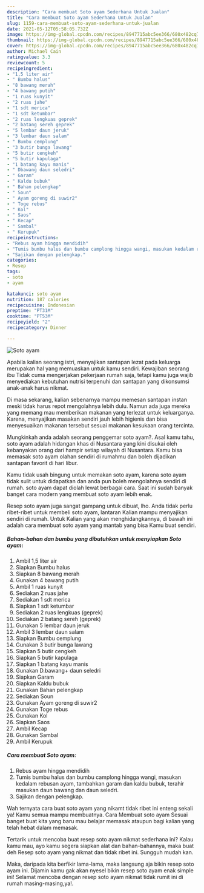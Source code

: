 ```yaml
---
description: "Cara membuat Soto ayam Sederhana Untuk Jualan"
title: "Cara membuat Soto ayam Sederhana Untuk Jualan"
slug: 1159-cara-membuat-soto-ayam-sederhana-untuk-jualan
date: 2021-05-12T05:58:05.732Z
image: https://img-global.cpcdn.com/recipes/8947715abc5ee366/680x482cq70/soto-ayam-foto-resep-utama.jpg
thumbnail: https://img-global.cpcdn.com/recipes/8947715abc5ee366/680x482cq70/soto-ayam-foto-resep-utama.jpg
cover: https://img-global.cpcdn.com/recipes/8947715abc5ee366/680x482cq70/soto-ayam-foto-resep-utama.jpg
author: Michael Cain
ratingvalue: 3.3
reviewcount: 5
recipeingredient:
- "1,5 liter air"
- " Bumbu halus"
- "8 bawang merah"
- "4 bawang putih"
- "1 ruas kunyit"
- "2 ruas jahe"
- "1 sdt merica"
- "1 sdt ketumbar"
- "2 ruas lengkuas geprek"
- "2 batang sereh geprek"
- "5 lembar daun jeruk"
- "3 lembar daun salam"
- " Bumbu cemplung"
- "3 butir bunga lawang"
- "5 butir cengkeh"
- "5 butir kapulaga"
- "1 batang kayu manis"
- " Dbawang daun seledri"
- " Garam"
- " Kaldu bubuk"
- " Bahan pelengkap"
- " Soun"
- " Ayam goreng di suwir2"
- " Toge rebus"
- " Kol"
- " Saos"
- " Kecap"
- " Sambal"
- " Kerupuk"
recipeinstructions:
- "Rebus ayam hingga mendidih"
- "Tumis bumbu halus dan bumbu camplong hingga wangi, masukan kedalam rebusan ayam, tambahkan garam dan kaldu bubuk, terahir masukan daun bawang dan daun seledri."
- "Sajikan dengan pelengkap."
categories:
- Resep
tags:
- soto
- ayam

katakunci: soto ayam 
nutrition: 187 calories
recipecuisine: Indonesian
preptime: "PT31M"
cooktime: "PT53M"
recipeyield: "2"
recipecategory: Dinner

---
```



![Soto ayam](https://img-global.cpcdn.com/recipes/8947715abc5ee366/680x482cq70/soto-ayam-foto-resep-utama.jpg)

Apabila kalian seorang istri, menyajikan santapan lezat pada keluarga merupakan hal yang memuaskan untuk kamu sendiri. Kewajiban seorang ibu Tidak cuma mengerjakan pekerjaan rumah saja, tetapi kamu juga wajib menyediakan kebutuhan nutrisi terpenuhi dan santapan yang dikonsumsi anak-anak harus nikmat.

Di masa  sekarang, kalian sebenarnya mampu memesan santapan instan meski tidak harus repot mengolahnya lebih dulu. Namun ada juga mereka yang memang mau memberikan makanan yang terlezat untuk keluarganya. Karena, menyajikan masakan sendiri jauh lebih higienis dan bisa menyesuaikan makanan tersebut sesuai makanan kesukaan orang tercinta. 



Mungkinkah anda adalah seorang penggemar soto ayam?. Asal kamu tahu, soto ayam adalah hidangan khas di Nusantara yang kini disukai oleh kebanyakan orang dari hampir setiap wilayah di Nusantara. Kamu bisa memasak soto ayam olahan sendiri di rumahmu dan boleh dijadikan santapan favorit di hari libur.

Kamu tidak usah bingung untuk memakan soto ayam, karena soto ayam tidak sulit untuk didapatkan dan anda pun boleh mengolahnya sendiri di rumah. soto ayam dapat diolah lewat berbagai cara. Saat ini sudah banyak banget cara modern yang membuat soto ayam lebih enak.

Resep soto ayam juga sangat gampang untuk dibuat, lho. Anda tidak perlu ribet-ribet untuk membeli soto ayam, lantaran Kalian mampu menyajikan sendiri di rumah. Untuk Kalian yang akan menghidangkannya, di bawah ini adalah cara membuat soto ayam yang mantab yang bisa Kamu buat sendiri.

<!--inarticleads1-->

##### Bahan-bahan dan bumbu yang dibutuhkan untuk menyiapkan Soto ayam:

1. Ambil 1,5 liter air
1. Siapkan  Bumbu halus
1. Siapkan 8 bawang merah
1. Gunakan 4 bawang putih
1. Ambil 1 ruas kunyit
1. Sediakan 2 ruas jahe
1. Sediakan 1 sdt merica
1. Siapkan 1 sdt ketumbar
1. Sediakan 2 ruas lengkuas (geprek)
1. Sediakan 2 batang sereh (geprek)
1. Gunakan 5 lembar daun jeruk
1. Ambil 3 lembar daun salam
1. Siapkan  Bumbu cemplung
1. Gunakan 3 butir bunga lawang
1. Siapkan 5 butir cengkeh
1. Siapkan 5 butir kapulaga
1. Siapkan 1 batang kayu manis
1. Gunakan  D.bawang+ daun seledri
1. Siapkan  Garam
1. Siapkan  Kaldu bubuk
1. Gunakan  Bahan pelengkap
1. Sediakan  Soun
1. Gunakan  Ayam goreng di suwir2
1. Gunakan  Toge rebus
1. Gunakan  Kol
1. Siapkan  Saos
1. Ambil  Kecap
1. Gunakan  Sambal
1. Ambil  Kerupuk




<!--inarticleads2-->

##### Cara membuat Soto ayam:

1. Rebus ayam hingga mendidih
1. Tumis bumbu halus dan bumbu camplong hingga wangi, masukan kedalam rebusan ayam, tambahkan garam dan kaldu bubuk, terahir masukan daun bawang dan daun seledri.
1. Sajikan dengan pelengkap.




Wah ternyata cara buat soto ayam yang nikamt tidak ribet ini enteng sekali ya! Kamu semua mampu membuatnya. Cara Membuat soto ayam Sesuai banget buat kita yang baru mau belajar memasak ataupun bagi kalian yang telah hebat dalam memasak.

Tertarik untuk mencoba buat resep soto ayam nikmat sederhana ini? Kalau kamu mau, ayo kamu segera siapkan alat dan bahan-bahannya, maka buat deh Resep soto ayam yang nikmat dan tidak ribet ini. Sungguh mudah kan. 

Maka, daripada kita berfikir lama-lama, maka langsung aja bikin resep soto ayam ini. Dijamin kamu gak akan nyesel bikin resep soto ayam enak simple ini! Selamat mencoba dengan resep soto ayam nikmat tidak rumit ini di rumah masing-masing,ya!.

